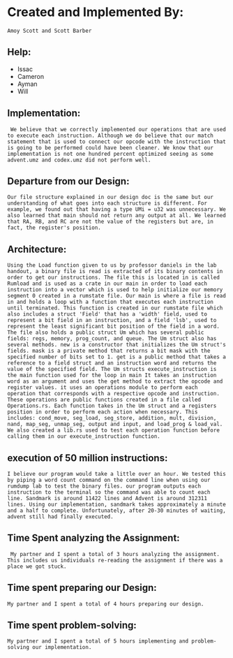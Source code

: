 # Created and Implemented By:
    Amoy Scott and Scott Barber
## Help:
- Issac
- Cameron
- Ayman
- Will
## Implementation:
     We believe that we correctly implemented our operations that are used to execute each instruction. Although we do believe that our match statement that is used to connect our opcode with the instruction that is going to be performed could have been cleaner. We know that our implementation is not one hundred percent optimized seeing as some advent.umz and codex.umz did not perform well.
## Departure from our Design:
    Our file structure explained in our design doc is the same but our understanding of what goes into each structure is different. For example, we found out that having a type UMi = u32 was unnecessary. We also learned that main should not return any output at all. We learned that RA, RB, and RC are not the value of the registers but are, in fact, the register's position.
## Architecture:
    Using the Load function given to us by professor daniels in the lab handout, a binary file is read is extracted of its binary contents in order to get our instructions. The file this is located in is called Rumload and is used as a crate in our main in order to load each instruction into a vector which is used to help initialize our memory segment 0 created in a rumstate file. Our main is where a file is read in and holds a loop with a function that executes each instruction until terminated. This function is created in our rumstate file which also includes a struct 'Field' that has a 'width' field, used to represent a bit field in an instruction, and a field 'lsb', used to represent the least significant bit position of the field in a word. The file also holds a public struct Um which has several public fields: regs, memory, prog_count, and queue. The Um struct also has several methods. new is a constructor that initializes the Um struct's fields. mask is a private method that returns a bit mask with the specified number of bits set to 1. get is a public method that takes a reference to a field struct and an instruction word and returns the value of the specified field. The Um structs execute_instruction is the main function used for the loop in main It takes an instruction word as an argument and uses the get method to extract the opcode and register values. it uses an operations module to perform each operation that corresponds with a respective opcode and instruction. These operations are public functions created in a file called Operations.rs. Each function takes in the Um struct and a registers position in order to perform each action when necessary. This includes: cond_move, seg_load, seg_store, addition, mult, division, nand, map_seg, unmap_seg, output and input, and load_prog & load_val. We also created a lib.rs used to test each operation function before calling them in our execute_instruction function.
    
## execution of 50 million instructions:
    I believe our program would take a little over an hour. We tested this by piping a word count command on the command line when using our rumdump lab to test the binary files. our program outputs each instruction to the terminal so the command was able to count each line. Sandmark is around 11422 lines and Advent is around 312311 lines. Using our implementation, sandmark takes approximately a minute and a half to complete. Unfortunately, after 20-30 minutes of waiting, advent still had finally executed.
## Time Spent analyzing the Assignment:
     My partner and I spent a total of 3 hours analyzing the assignment. This includes us individuals re-reading the assignment if there was a place we got stuck.
## Time spent preparing our Design:
    My partner and I spent a total of 4 hours preparing our design.
## Time spent problem-solving:
    My partner and I spent a total of 5 hours implementing and problem-solving our implementation.
